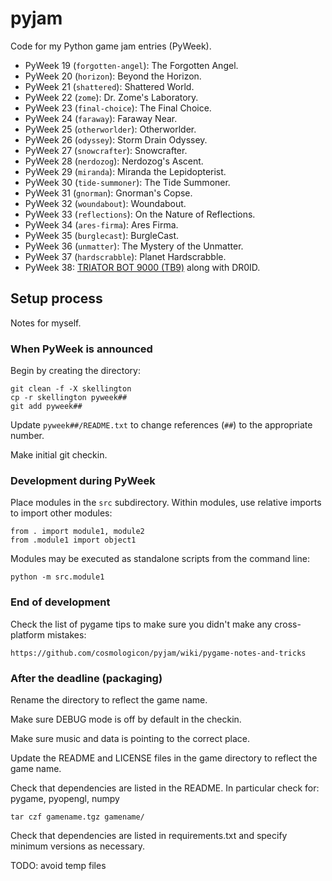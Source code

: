 # pyjam

Code for my Python game jam entries (PyWeek).

* PyWeek 19 (`forgotten-angel`): The Forgotten Angel.
* PyWeek 20 (`horizon`): Beyond the Horizon.
* PyWeek 21 (`shattered`): Shattered World.
* PyWeek 22 (`zome`): Dr. Zome's Laboratory.
* PyWeek 23 (`final-choice`): The Final Choice.
* PyWeek 24 (`faraway`): Faraway Near.
* PyWeek 25 (`otherworlder`): Otherworlder.
* PyWeek 26 (`odyssey`): Storm Drain Odyssey.
* PyWeek 27 (`snowcrafter`): Snowcrafter.
* PyWeek 28 (`nerdozog`): Nerdozog's Ascent.
* PyWeek 29 (`miranda`): Miranda the Lepidopterist.
* PyWeek 30 (`tide-summoner`): The Tide Summoner.
* PyWeek 31 (`gnorman`): Gnorman's Copse.
* PyWeek 32 (`woundabout`): Woundabout.
* PyWeek 33 (`reflections`): On the Nature of Reflections.
* PyWeek 34 (`ares-firma`): Ares Firma.
* PyWeek 35 (`burglecast`): BurgleCast.
* PyWeek 36 (`unmatter`): The Mystery of the Unmatter.
* PyWeek 37 (`hardscrabble`): Planet Hardscrabble.
* PyWeek 38: [TRIATOR BOT 9000 (TB9)](https://pyweek.org/e/MultversFactory/) along with DR0ID.

## Setup process

Notes for myself.

### When PyWeek is announced

Begin by creating the directory:

	git clean -f -X skellington
	cp -r skellington pyweek##
	git add pyweek##

Update `pyweek##/README.txt` to change references (`##`) to the appropriate number.

Make initial git checkin.

### Development during PyWeek

Place modules in the `src` subdirectory. Within modules, use relative imports to import other
modules:

	from . import module1, module2
	from .module1 import object1

Modules may be executed as standalone scripts from the command line:

	python -m src.module1

### End of development

Check the list of pygame tips to make sure you didn't make any cross-platform mistakes:

	https://github.com/cosmologicon/pyjam/wiki/pygame-notes-and-tricks

### After the deadline (packaging)

Rename the directory to reflect the game name.

Make sure DEBUG mode is off by default in the checkin.

Make sure music and data is pointing to the correct place.

Update the README and LICENSE files in the game directory to reflect the game name.

Check that dependencies are listed in the README. In particular check for: pygame, pyopengl, numpy

	tar czf gamename.tgz gamename/

Check that dependencies are listed in requirements.txt and specify minimum versions as necessary.

TODO: avoid temp files
